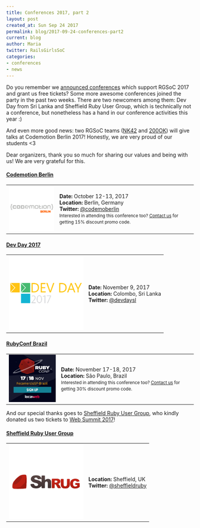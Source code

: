 ```yaml
---
title: Conferences 2017, part 2
layout: post
created_at: Sun Sep 24 2017
permalink: blog/2017-09-24-conferences-part2
current: blog
author: Maria
twitter: RailsGirlsSoC
categories:
- conferences
- news
---
```


Do you remember we [announced conferences](/blog/2017-09-10-conferences-part1) which support RGSoC 2017 and grant us free tickets? Some more awesome conferences joined the party in the past two weeks. There are two newcomers among them: Dev Day from Sri Lanka and Sheffield Ruby User Group, which is technically not a conference, but nonetheless has a hand in our conference activities this year :)

And even more good news: two RGSoC teams ([NK42](https://teams.railsgirlssummerofcode.org/teams/632) and [200OK](https://teams.railsgirlssummerofcode.org/teams/369)) will give talks at Codemotion Berlin 2017! Honestly, we are very proud of our students <3

Dear organizers, thank you so much for sharing our values and being with us! We are very grateful for this.

#### <span class="color-red"><a href="http://berlin2017.codemotionworld.com/">Codemotion Berlin</a></span>
<div class="conference-table">
  <table>
    <tr>
      <td>
        <a href="http://berlin2017.codemotionworld.com/">
        <img src="/img/blog/2017/conferences/codemoberlin-logo.png"></a>
      </td>
      <td>
        <b>Date: </b>October 12-13, 2017 <br>
        <b>Location: </b>Berlin, Germany <br>
        <b>Twitter: </b><a href="https://twitter.com/codemoberlin">@codemoberlin</a> <br>
        <small>Interested in attending this conference too? <a href="mailto:contact@rgsoc.org">Contact us</a> for getting 15% discount promo code.</small>
      </td>
    </tr>
  </table>
</div>

#### <span class="color-red"><a href="http://www.devday.lk/">Dev Day 2017</a></span>
<div class="conference-table">
  <table>
    <tr>
      <td>
        <a href="http://www.devday.lk/">
        <img src="/img/blog/2017/conferences/devday-logo.png"></a>
      </td>
      <td>
        <b>Date: </b>November 9, 2017 <br>
        <b>Location: </b>Colombo, Sri Lanka <br>
        <b>Twitter: </b><a href="https://twitter.com/devdaysl">@devdaysl</a> <br>        
      </td>
    </tr>
  </table>
</div>

#### <span class="color-red"><a href="http://eventos.locaweb.com.br/proximos-eventos/rubyconf-2017/#inscrevase?utm_campaign=Evento&utm_source=Blog&utm_medium=own&utm_content=RailGirls+">RubyConf Brazil</a></span>
<div class="conference-table">
  <table>
    <tr>
      <td>
        <a href="http://eventos.locaweb.com.br/proximos-eventos/rubyconf-2017/#inscrevase?utm_campaign=Evento&utm_source=Blog&utm_medium=own&utm_content=RailGirls+">
        <img src="/img/blog/2017/conferences/rubyconf-br-logo.png"></a>
      </td>
      <td>
        <b>Date: </b> November 17-18, 2017 <br>
        <b>Location: </b> São Paulo, Brazil <br>
        <small>Interested in attending this conference too? <a href="mailto:contact@rgsoc.org">Contact us</a> for getting 30% discount promo code.</small>
      </td>
    </tr>
  </table>
</div>

And our special thanks goes to [Sheffield Ruby User Group](https://shrug.org/), who kindly donated us two tickets to [Web Summit 2017](https://websummit.com/)!

#### <span class="color-red"><a href="https://shrug.org/">Sheffield Ruby User Group</a></span>
<div class="conference-table">
  <table>
    <tr>
      <td>
        <a href="https://shrug.org/">
        <img src="/img/blog/2017/conferences/shrug-logo.png"></a>
      </td>
      <td>
        <b>Location: </b> Sheffield, UK <br>
        <b>Twitter: </b><a href="https://twitter.com/sheffieldruby">@sheffieldruby</a> <br>
      </td>
    </tr>
  </table>
</div>
